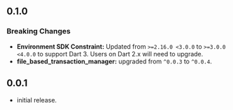 ## 0.1.0

### Breaking Changes
- **Environment SDK Constraint:** Updated from `>=2.16.0 <3.0.0` to `>=3.0.0 <4.0.0` to support Dart 3. Users on Dart 2.x will need to upgrade.
- **file_based_transaction_manager:** upgraded from `^0.0.3` to `^0.0.4`.

## 0.0.1

* initial release.